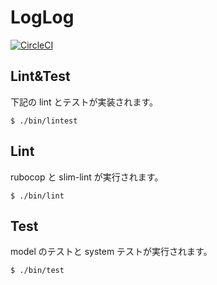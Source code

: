 # LogLog

[![CircleCI](https://circleci.com/gh/wawawatataru/loglog.svg?style=svg)](https://circleci.com/gh/wawawatataru/loglog)

## Lint&Test

下記の lint とテストが実装されます。

```
$ ./bin/lintest
```

## Lint

rubocop と slim-lint が実行されます。

```
$ ./bin/lint
```

## Test

model のテストと system テストが実行されます。

```
$ ./bin/test
```
